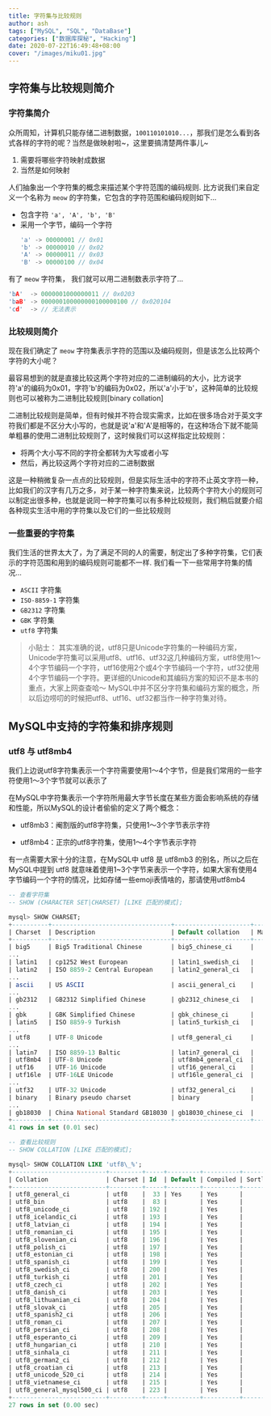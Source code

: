 ```yaml
---
title: 字符集与比较规则
author: ash
tags: ["MySQL", "SQL", "DataBase"]
categories: ["数据库探秘", "Hacking"]
date: 2020-07-22T16:49:48+08:00
cover: "/images/miku01.jpg"
---
```


## 字符集与比较规则简介

### 字符集简介

众所周知，计算机只能存储二进制数据，`100110101010...`，那我们是怎么看到各式各样的字符的呢？当然是做映射啦~，这里要搞清楚两件事儿~

1. 需要将哪些字符映射成数据
2. 当然是如何映射

人们抽象出一个字符集的概念来描述某个字符范围的编码规则.
比方说我们来自定义一个名称为 `meow` 的字符集，它包含的字符范围和编码规则如下...

* 包含字符 `'a', 'A', 'b', 'B'`
* 采用一个字节，编码一个字符
  ```c
  'a' -> 00000001 // 0x01
  'b' -> 00000010 // 0x02
  'A' -> 00000011 // 0x03
  'B' -> 00000100 // 0x04
  ```

有了 `meow` 字符集， 我们就可以用二进制数表示字符了...
  ```c
  'bA'  -> 0000001000000011 // 0x0203
  'baB' -> 000000100000000100000100 // 0x020104
  'cd'  -> // 无法表示
  ```

### 比较规则简介

现在我们确定了 `meow` 字符集表示字符的范围以及编码规则，但是该怎么比较两个字符的大小呢？

最容易想到的就是直接比较这两个字符对应的二进制编码的大小，比方说字符'a'的编码为0x01，字符'b'的编码为0x02，所以'a'小于'b'，这种简单的比较规则也可以被称为二进制比较规则[binary collation]

二进制比较规则是简单，但有时候并不符合现实需求，比如在很多场合对于英文字符我们都是不区分大小写的，也就是说'a'和'A'是相等的，在这种场合下就不能简单粗暴的使用二进制比较规则了，这时候我们可以这样指定比较规则：

* 将两个大小写不同的字符全都转为大写或者小写
* 然后，再比较这两个字符对应的二进制数据

这是一种稍微复杂一点点的比较规则，但是实际生活中的字符不止英文字符一种，比如我们的汉字有几万之多，对于某一种字符集来说，比较两个字符大小的规则可以制定出很多种，也就是说同一种字符集可以有多种比较规则，我们稍后就要介绍各种现实生活中用的字符集以及它们的一些比较规则

### 一些重要的字符集

我们生活的世界太大了，为了满足不同的人的需要，制定出了多种字符集，它们表示的字符范围和用到的编码规则可能都不一样. 我们看一下一些常用字符集的情况...

* `ASCII` 字符集
* `ISO-8859-1` 字符集
* `GB2312` 字符集
* `GBK` 字符集
* `utf8` 字符集

> 小贴士：
其实准确的说，utf8只是Unicode字符集的一种编码方案，Unicode字符集可以采用utf8、utf16、utf32这几种编码方案，utf8使用1～4个字节编码一个字符，utf16使用2个或4个字节编码一个字符，utf32使用4个字节编码一个字符。更详细的Unicode和其编码方案的知识不是本书的重点，大家上网查查哈～
MySQL中并不区分字符集和编码方案的概念，所以后边唠叨的时候把utf8、utf16、utf32都当作一种字符集对待。

## MySQL中支持的字符集和排序规则

### utf8 与 utf8mb4

我们上边说utf8字符集表示一个字符需要使用1～4个字节，但是我们常用的一些字符使用1～3个字节就可以表示了

在MySQL中字符集表示一个字符所用最大字节长度在某些方面会影响系统的存储和性能，所以MySQL的设计者偷偷的定义了两个概念：

* utf8mb3：阉割版的utf8字符集，只使用1～3个字节表示字符

* utf8mb4：正宗的utf8字符集，使用1～4个字节表示字符

有一点需要大家十分的注意，在MySQL中 utf8 是 utf8mb3 的别名，所以之后在MySQL中提到 utf8 就意味着使用1~3个字节来表示一个字符，如果大家有使用4字节编码一个字符的情况，比如存储一些emoji表情啥的，那请使用utf8mb4

```sql
-- 查看字符集
-- SHOW (CHARACTER SET|CHARSET) [LIKE 匹配的模式];

mysql> SHOW CHARSET;
+----------+---------------------------------+---------------------+--------+
| Charset  | Description                     | Default collation   | Maxlen |
+----------+---------------------------------+---------------------+--------+
| big5     | Big5 Traditional Chinese        | big5_chinese_ci     |      2 |
...
| latin1   | cp1252 West European            | latin1_swedish_ci   |      1 |
| latin2   | ISO 8859-2 Central European     | latin2_general_ci   |      1 |
...
| ascii    | US ASCII                        | ascii_general_ci    |      1 |
...
| gb2312   | GB2312 Simplified Chinese       | gb2312_chinese_ci   |      2 |
...
| gbk      | GBK Simplified Chinese          | gbk_chinese_ci      |      2 |
| latin5   | ISO 8859-9 Turkish              | latin5_turkish_ci   |      1 |
...
| utf8     | UTF-8 Unicode                   | utf8_general_ci     |      3 |
...
| latin7   | ISO 8859-13 Baltic              | latin7_general_ci   |      1 |
| utf8mb4  | UTF-8 Unicode                   | utf8mb4_general_ci  |      4 |
| utf16    | UTF-16 Unicode                  | utf16_general_ci    |      4 |
| utf16le  | UTF-16LE Unicode                | utf16le_general_ci  |      4 |
...
| utf32    | UTF-32 Unicode                  | utf32_general_ci    |      4 |
| binary   | Binary pseudo charset           | binary              |      1 |
...
| gb18030  | China National Standard GB18030 | gb18030_chinese_ci  |      4 |
+----------+---------------------------------+---------------------+--------+
41 rows in set (0.01 sec)
```

```sql
-- 查看比较规则
-- SHOW COLLATION [LIKE 匹配的模式];

mysql> SHOW COLLATION LIKE 'utf8\_%';
+--------------------------+---------+-----+---------+----------+---------+
| Collation                | Charset | Id  | Default | Compiled | Sortlen |
+--------------------------+---------+-----+---------+----------+---------+
| utf8_general_ci          | utf8    |  33 | Yes     | Yes      |       1 |
| utf8_bin                 | utf8    |  83 |         | Yes      |       1 |
| utf8_unicode_ci          | utf8    | 192 |         | Yes      |       8 |
| utf8_icelandic_ci        | utf8    | 193 |         | Yes      |       8 |
| utf8_latvian_ci          | utf8    | 194 |         | Yes      |       8 |
| utf8_romanian_ci         | utf8    | 195 |         | Yes      |       8 |
| utf8_slovenian_ci        | utf8    | 196 |         | Yes      |       8 |
| utf8_polish_ci           | utf8    | 197 |         | Yes      |       8 |
| utf8_estonian_ci         | utf8    | 198 |         | Yes      |       8 |
| utf8_spanish_ci          | utf8    | 199 |         | Yes      |       8 |
| utf8_swedish_ci          | utf8    | 200 |         | Yes      |       8 |
| utf8_turkish_ci          | utf8    | 201 |         | Yes      |       8 |
| utf8_czech_ci            | utf8    | 202 |         | Yes      |       8 |
| utf8_danish_ci           | utf8    | 203 |         | Yes      |       8 |
| utf8_lithuanian_ci       | utf8    | 204 |         | Yes      |       8 |
| utf8_slovak_ci           | utf8    | 205 |         | Yes      |       8 |
| utf8_spanish2_ci         | utf8    | 206 |         | Yes      |       8 |
| utf8_roman_ci            | utf8    | 207 |         | Yes      |       8 |
| utf8_persian_ci          | utf8    | 208 |         | Yes      |       8 |
| utf8_esperanto_ci        | utf8    | 209 |         | Yes      |       8 |
| utf8_hungarian_ci        | utf8    | 210 |         | Yes      |       8 |
| utf8_sinhala_ci          | utf8    | 211 |         | Yes      |       8 |
| utf8_german2_ci          | utf8    | 212 |         | Yes      |       8 |
| utf8_croatian_ci         | utf8    | 213 |         | Yes      |       8 |
| utf8_unicode_520_ci      | utf8    | 214 |         | Yes      |       8 |
| utf8_vietnamese_ci       | utf8    | 215 |         | Yes      |       8 |
| utf8_general_mysql500_ci | utf8    | 223 |         | Yes      |       1 |
+--------------------------+---------+-----+---------+----------+---------+
27 rows in set (0.00 sec)
```